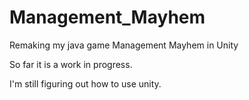 # Management_Mayhem

Remaking my java game Management Mayhem in Unity

So far it is a work in progress.

I'm still figuring out how to use unity.

